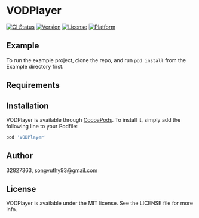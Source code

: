 # VODPlayer

[![CI Status](https://img.shields.io/travis/32827363/VODPlayer.svg?style=flat)](https://travis-ci.org/32827363/VODPlayer)
[![Version](https://img.shields.io/cocoapods/v/VODPlayer.svg?style=flat)](https://cocoapods.org/pods/VODPlayer)
[![License](https://img.shields.io/cocoapods/l/VODPlayer.svg?style=flat)](https://cocoapods.org/pods/VODPlayer)
[![Platform](https://img.shields.io/cocoapods/p/VODPlayer.svg?style=flat)](https://cocoapods.org/pods/VODPlayer)

## Example

To run the example project, clone the repo, and run `pod install` from the Example directory first.

## Requirements

## Installation

VODPlayer is available through [CocoaPods](https://cocoapods.org). To install
it, simply add the following line to your Podfile:

```ruby
pod 'VODPlayer'
```

## Author

32827363, songvuthy93@gmail.com

## License

VODPlayer is available under the MIT license. See the LICENSE file for more info.
